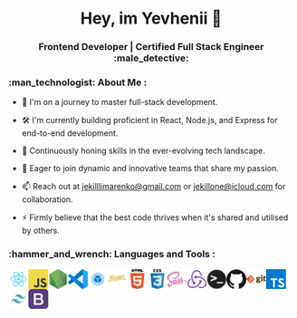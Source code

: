 <h1 align="center"> Hey, im Yevhenii 👋 </h1>

<h3 align="center"> Frontend Developer | Certified Full Stack Engineer :male_detective: </h3>


<!-- <h3 align="center"> Imagination rules the world :male_detective: </h3> -->


<!-- <div id="header" align="left">
  <img src="https://media.giphy.com/media/M9gbBd9nbDrOTu1Mqx/giphy.gif" width="100"/>
</div> -->


  <h3 align="left">:man_technologist: About Me :</h3>
  
- 🔭 I'm on a journey to master full-stack development.

- 🛠️  I'm currently building proficient in React, Node.js, and Express for end-to-end development.
  
- 🌱  Continuously honing skills in the ever-evolving tech landscape.
  
- 🦾  Eager to join dynamic and innovative teams that share my passion.
  
- 📫  Reach out at jekilllimarenko@gmail.com or jekillone@icloud.com for collaboration.

- ⚡  Firmly believe that the best code thrives when it's shared and utilised by others.

<!-- <h3 align="left">:octocat: Contact Me:</h3>
<p align="left">
  <span style="margin-right: 10px;">
    <a href="https://t.me/eyeije" target="blank">
      <img align="center" src="https://cdn-icons-png.flaticon.com/512/2504/2504941.png" alt="telegram" width="35" height="35" />
    </a>
  </span>
  <span style="margin-right: 10px;">
    <a href="https://www.instagram.com/yevhenii_lymarenko" target="blank">
      <img align="center" src="https://i.pinimg.com/originals/6a/8d/ae/6a8dae207b423873cba5b6c532bf57a1.png" alt="instagram" width="35" height="35" />
    </a>
  </span>
  <span style="margin-right: 10px;">
    <a href="https://www.facebook.com/eugenelimarenko/" target="blank">
      <img align="center" src="https://upload.wikimedia.org/wikipedia/commons/thumb/d/d5/Facebook_F_icon.svg/640px-Facebook_F_icon.svg.png" alt="facebook" width="35" height="35" />
    </a>
  </span>
</p> 



<img src="https://komarev.com/ghpvc/?username=yevheniili&style=flat-square&color=blueviolet" alt="ysn"/>
-->
<h3 align="left">:hammer_and_wrench: Languages and Tools :</h3>
<img align="left" alt="React" width="35" height="35" src="https://raw.githubusercontent.com/github/explore/80688e429a7d4ef2fca1e82350fe8e3517d3494d/topics/react/react.png" />
<img align="left" alt="JavaScript" width="35" height="35" src="https://raw.githubusercontent.com/github/explore/80688e429a7d4ef2fca1e82350fe8e3517d3494d/topics/javascript/javascript.png" />
<img align="left" alt="Node.js" width="35" height="35" src="https://raw.githubusercontent.com/github/explore/80688e429a7d4ef2fca1e82350fe8e3517d3494d/topics/nodejs/nodejs.png" />
<img align="left" alt="Visual Studio Code" width="35" height="35" src="https://raw.githubusercontent.com/github/explore/80688e429a7d4ef2fca1e82350fe8e3517d3494d/topics/visual-studio-code/visual-studio-code.png" />
<img align="left" alt="Webpack" width="35" height="35" src="https://raw.githubusercontent.com/github/explore/80688e429a7d4ef2fca1e82350fe8e3517d3494d/topics/webpack/webpack.png" />
<img align="left" alt="Babel" width="35" height="35" src="https://raw.githubusercontent.com/github/explore/80688e429a7d4ef2fca1e82350fe8e3517d3494d/topics/babel/babel.png" />
<!-- <img align="left" alt="Npm" width="35" height="35"
src="https://raw.githubusercontent.com/github/explore/80688e429a7d4ef2fca1e82350fe8e3517d3494d/topics/npm/npm.png" /> -->
<img align="left" alt="HTML5" width="35" height="35" src="https://raw.githubusercontent.com/github/explore/80688e429a7d4ef2fca1e82350fe8e3517d3494d/topics/html/html.png" /> 
<img align="left" alt="CSS3" width="35" height="35" src="https://raw.githubusercontent.com/github/explore/80688e429a7d4ef2fca1e82350fe8e3517d3494d/topics/css/css.png" />
<img align="left" alt="Sass" width="35" height="35" src="https://raw.githubusercontent.com/github/explore/80688e429a7d4ef2fca1e82350fe8e3517d3494d/topics/sass/sass.png" />
<img align="left" alt="Redux" width="35" height="35"
src="https://raw.githubusercontent.com/github/explore/80688e429a7d4ef2fca1e82350fe8e3517d3494d/topics/redux/redux.png" />
<img align="left" alt="Terminal" width="35" height="35" src="https://raw.githubusercontent.com/github/explore/80688e429a7d4ef2fca1e82350fe8e3517d3494d/topics/terminal/terminal.png" />
<img align="left" alt="GitHub" width="35" height="35" src="https://raw.githubusercontent.com/github/explore/78df643247d429f6cc873026c0622819ad797942/topics/github/github.png" />
<img align="left" alt="Git" width="35" height="35" src="https://raw.githubusercontent.com/github/explore/80688e429a7d4ef2fca1e82350fe8e3517d3494d/topics/git/git.png" />
<!-- <img align="left" alt="Angular" width="35" height="35" src="https://raw.githubusercontent.com/github/explore/80688e429a7d4ef2fca1e82350fe8e3517d3494d/topics/angular/angular.png" /> -->
<img align="left" alt="Typescript" width="35" height="35" src="https://raw.githubusercontent.com/github/explore/80688e429a7d4ef2fca1e82350fe8e3517d3494d/topics/typescript/typescript.png" />
<img align="left" alt="Tailwind" width="35" height="35" src="https://raw.githubusercontent.com/github/explore/80688e429a7d4ef2fca1e82350fe8e3517d3494d/topics/tailwind/tailwind.png" />
<img align="left" alt="Bootstrap" width="35" height="35" src="https://raw.githubusercontent.com/github/explore/80688e429a7d4ef2fca1e82350fe8e3517d3494d/topics/bootstrap/bootstrap.png" />

